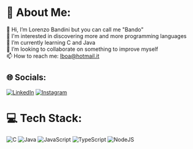 # 💫 About Me:
👋 Hi, I’m Lorenzo Bandini but you can call me "Bando"<br>👀 I'm interested in discovering more and more programming languages<br>🌱 I’m currently learning C and Java<br>💞️ I’m looking to collaborate on something to improve myself<br>📫 How to reach me: lboa@hotmail.it


## 🌐 Socials:
[![LinkedIn](https://img.shields.io/badge/LinkedIn-%230077B5.svg?logo=linkedin&logoColor=white)](https://linkedin.com/in/lorenzobandinii) [![Instagram](https://img.shields.io/badge/Instagram-%23E4405F.svg?logo=Instagram&logoColor=white)](https://instagram.com/lorenzobandinii) 

# 💻 Tech Stack:
![C](https://img.shields.io/badge/c-%2300599C.svg?style=for-the-badge&logo=c&logoColor=white) ![Java](https://img.shields.io/badge/java-%23ED8B00.svg?style=for-the-badge&logo=java&logoColor=white) ![JavaScript](https://img.shields.io/badge/javascript-%23323330.svg?style=for-the-badge&logo=javascript&logoColor=%23F7DF1E) ![TypeScript](https://img.shields.io/badge/typescript-%23007ACC.svg?style=for-the-badge&logo=typescript&logoColor=white) ![NodeJS](https://img.shields.io/badge/node.js-6DA55F?style=for-the-badge&logo=node.js&logoColor=white)

